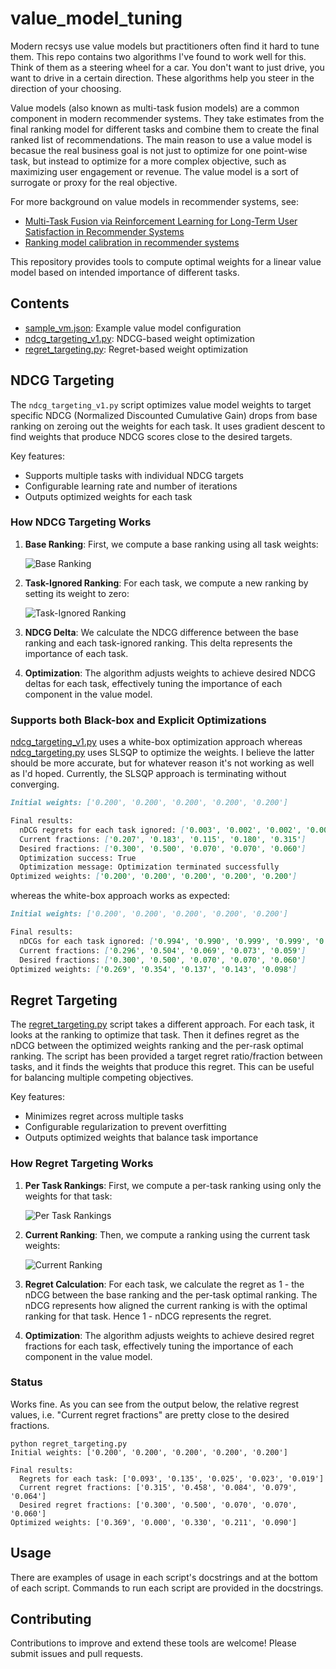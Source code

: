 # value_model_tuning

Modern recsys use value models but practitioners often find it hard to tune them. This repo contains two algorithms I've found to work well for this. Think of them as a steering wheel for a car. You don't want to just drive, you want to drive in a certain direction. These algorithms help you steer in the direction of your choosing.

Value models (also known as multi-task fusion models) are a common component in modern recommender systems. They take estimates from the final ranking model for different tasks and combine them to create the final ranked list of recommendations. The main reason to use a value model is becasue the real business goal is not just to optimize for one point-wise task, but instead to optimize for a more complex objective, such as maximizing user engagement or revenue. The value model is a sort of surrogate or proxy for the real objective.

For more background on value models in recommender systems, see:

- [Multi-Task Fusion via Reinforcement Learning for Long-Term User Satisfaction in Recommender Systems](https://arxiv.org/abs/2208.04560)
- [Ranking model calibration in recommender systems](https://recsysml.substack.com/p/ranking-model-calibration-in-recommender)

This repository provides tools to compute optimal weights for a linear value model based on intended importance of different tasks.

## Contents

- [sample_vm.json](./src/sample_vm.json): Example value model configuration
- [ndcg_targeting_v1.py](./src/ndcg_targeting_v1.py): NDCG-based weight optimization 
- [regret_targeting.py](./src/regret_targeting.py): Regret-based weight optimization

## NDCG Targeting

The `ndcg_targeting_v1.py` script optimizes value model weights to target specific NDCG (Normalized Discounted Cumulative Gain) drops from base ranking on zeroing out the weights for each task. It uses gradient descent to find weights that produce NDCG scores close to the desired targets.

Key features:

- Supports multiple tasks with individual NDCG targets
- Configurable learning rate and number of iterations
- Outputs optimized weights for each task

### How NDCG Targeting Works

1. **Base Ranking**: First, we compute a base ranking using all task weights:

   ![Base Ranking](images/Weighted_sum_ranked_list.png)

2. **Task-Ignored Ranking**: For each task, we compute a new ranking by setting its weight to zero:

   ![Task-Ignored Ranking](images/Task_ignored_ranked_list.png)

3. **NDCG Delta**: We calculate the NDCG difference between the base ranking and each task-ignored ranking. This delta represents the importance of each task.

4. **Optimization**: The algorithm adjusts weights to achieve desired NDCG deltas for each task, effectively tuning the importance of each component in the value model.

### Supports both Black-box and Explicit Optimizations

[ndcg_targeting_v1.py](./src/ndcg_targeting_v1.py) uses a white-box optimization approach whereas [ndcg_targeting.py](./src/ndcg_targeting.py) uses SLSQP to optimize the weights. I believe the latter should be more accurate, but for whatever reason it's not working as well as I'd hoped. Currently, the SLSQP approach is terminating without converging.

```md
Initial weights: ['0.200', '0.200', '0.200', '0.200', '0.200']

Final results:
  nDCG regrets for each task ignored: ['0.003', '0.002', '0.002', '0.002', '0.004']
  Current fractions: ['0.207', '0.183', '0.115', '0.180', '0.315']
  Desired fractions: ['0.300', '0.500', '0.070', '0.070', '0.060']
  Optimization success: True
  Optimization message: Optimization terminated successfully
Optimized weights: ['0.200', '0.200', '0.200', '0.200', '0.200']
```

whereas the white-box approach works as expected:

```md
Initial weights: ['0.200', '0.200', '0.200', '0.200', '0.200']

Final results:
  nDCGs for each task ignored: ['0.994', '0.990', '0.999', '0.999', '0.999']
  Current fractions: ['0.296', '0.504', '0.069', '0.073', '0.059']
  Desired fractions: ['0.300', '0.500', '0.070', '0.070', '0.060']
Optimized weights: ['0.269', '0.354', '0.137', '0.143', '0.098']
```

## Regret Targeting

The [regret_targeting.py](./src/regret_targeting.py) script takes a different approach. For each task, it looks at the ranking to optimize that task. Then it defines regret as the nDCG between the optimized weights ranking and the per-rask optimal ranking. The script has been provided a target regret ratio/fraction between tasks, and it finds the weights that produce this regret. This can be useful for balancing multiple competing objectives.

Key features:

- Minimizes regret across multiple tasks
- Configurable regularization to prevent overfitting
- Outputs optimized weights that balance task importance

### How Regret Targeting Works

1. **Per Task Rankings**: First, we compute a per-task ranking using only the weights for that task:

   ![Per Task Rankings](images/per_task_ranked_lists.png)

2. **Current Ranking**: Then, we compute a ranking using the current task weights:

   ![Current Ranking](images/Weighted_sum_ranked_list.png)

3. **Regret Calculation**: For each task, we calculate the regret as 1 - the nDCG between the base ranking and the per-task optimal ranking. The nDCG represents how aligned the current ranking is with the optimal ranking for that task. Hence 1 - nDCG represents the regret.

4. **Optimization**: The algorithm adjusts weights to achieve desired regret fractions for each task, effectively tuning the importance of each component in the value model.

### Status

Works fine. As you can see from the output below, the relative regrest values, i.e. "Current regret fractions" are pretty close to the desired fractions.

```text
python regret_targeting.py
Initial weights: ['0.200', '0.200', '0.200', '0.200', '0.200']

Final results:
  Regrets for each task: ['0.093', '0.135', '0.025', '0.023', '0.019']
  Current regret fractions: ['0.315', '0.458', '0.084', '0.079', '0.064']
  Desired regret fractions: ['0.300', '0.500', '0.070', '0.070', '0.060']
Optimized weights: ['0.369', '0.000', '0.330', '0.211', '0.090']
```

## Usage

There are examples of usage in each script's docstrings and at the bottom of each script. Commands to run each script are provided in the docstrings.

## Contributing

Contributions to improve and extend these tools are welcome! Please submit issues and pull requests.
